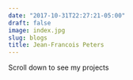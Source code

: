 ```yaml
---
date: "2017-10-31T22:27:21-05:00"
draft: false
image: index.jpg
slug: blogs
title: Jean-Francois Peters 
---
```


Scroll down to see my projects